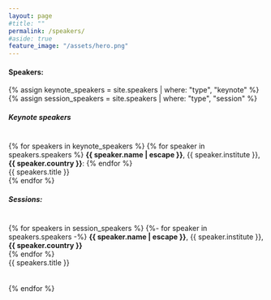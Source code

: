 ```yaml
---
layout: page
#title: ""
permalink: /speakers/
#aside: true
feature_image: "/assets/hero.png"
---
```


<h4>
Speakers:
</h4>


{% assign keynote_speakers = site.speakers | where: "type", "keynote" %}
{% assign session_speakers = site.speakers | where: "type", "session" %}

<h5>
Keynote speakers
</h5>
<br>
{% for speakers in keynote_speakers %}
  {% for speaker in speakers.speakers %}
<b>{{ speaker.name | escape }}</b>,
{{ speaker.institute }},
<b>{{ speaker.country }}</b>:
  {% endfor %}
<div class="speaker-container">
  {{ speakers.title }}
</div>
{% endfor %}

<br/>
<h5>
Sessions:  
</h5>
<br>
{% for speakers in session_speakers %}
  {%- for speaker in speakers.speakers -%}
<b>{{ speaker.name | escape }}</b>,
{{ speaker.institute }},
<b>{{ speaker.country }}</b><br/>
  {% endfor %}
<div class="speaker-container">
  {{ speakers.title }}
</div>
<br/><br/>
{% endfor %}


